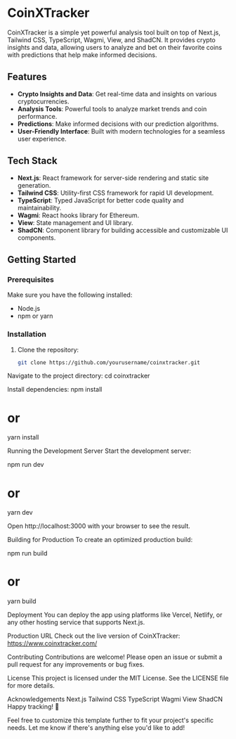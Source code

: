 # CoinXTracker

CoinXTracker is a simple yet powerful analysis tool built on top of Next.js, Tailwind CSS, TypeScript, Wagmi, View, and ShadCN. It provides crypto insights and data, allowing users to analyze and bet on their favorite coins with predictions that help make informed decisions.

## Features

- **Crypto Insights and Data**: Get real-time data and insights on various cryptocurrencies.
- **Analysis Tools**: Powerful tools to analyze market trends and coin performance.
- **Predictions**: Make informed decisions with our prediction algorithms.
- **User-Friendly Interface**: Built with modern technologies for a seamless user experience.

## Tech Stack

- **Next.js**: React framework for server-side rendering and static site generation.
- **Tailwind CSS**: Utility-first CSS framework for rapid UI development.
- **TypeScript**: Typed JavaScript for better code quality and maintainability.
- **Wagmi**: React hooks library for Ethereum.
- **View**: State management and UI library.
- **ShadCN**: Component library for building accessible and customizable UI components.

## Getting Started

### Prerequisites

Make sure you have the following installed:

- Node.js
- npm or yarn

### Installation

1. Clone the repository:

   ```bash
   git clone https://github.com/yourusername/coinxtracker.git
   ```

Navigate to the project directory:
cd coinxtracker

Install dependencies:
npm install

# or

yarn install

Running the Development Server
Start the development server:

npm run dev

# or

yarn dev

Open http://localhost:3000 with your browser to see the result.

Building for Production
To create an optimized production build:

npm run build

# or

yarn build

Deployment
You can deploy the app using platforms like Vercel, Netlify, or any other hosting service that supports Next.js.

Production URL
Check out the live version of CoinXTracker: https://www.coinxtracker.com/

Contributing
Contributions are welcome! Please open an issue or submit a pull request for any improvements or bug fixes.

License
This project is licensed under the MIT License. See the LICENSE file for more details.

Acknowledgements
Next.js
Tailwind CSS
TypeScript
Wagmi
View
ShadCN
Happy tracking! 🚀

Feel free to customize this template further to fit your project's specific needs. Let me know if there's anything else you'd like to add!
